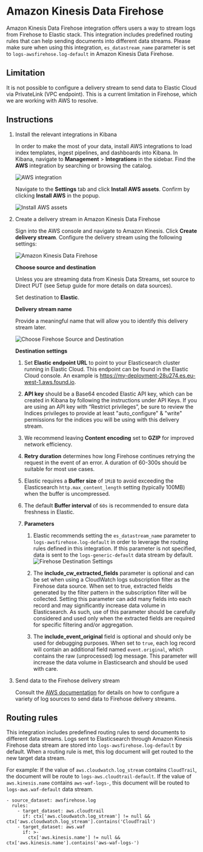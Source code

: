 # Amazon Kinesis Data Firehose
Amazon Kinesis Data Firehose integration offers users a way to stream logs from Firehose to Elastic stack.
This integration includes predefined routing rules that can help sending documents into different data streams.
Please make sure when using this integration, `es_datastream_name` parameter is set to `logs-awsfirehose.log-default` in
Amazon Kinesis Data Firehose.

## Limitation
It is not possible to configure a delivery stream to send data to Elastic Cloud via PrivateLink (VPC endpoint). 
This is a current limitation in Firehose, which we are working with AWS to resolve.

## Instructions
1. Install the relevant integrations in Kibana

    In order to make the most of your data, install AWS integrations to load index templates, ingest pipelines, and 
    dashboards into Kibana. In Kibana, navigate to **Management** > **Integrations** in the sidebar.
    Find the **AWS** integration by searching or browsing the catalog.
    
    ![AWS integration](../../../img/aws.png)
    
    Navigate to the **Settings** tab and click **Install AWS assets**. Confirm by clicking **Install AWS** in the popup.
    
    ![Install AWS assets](../../../img/install-assets.png)

2. Create a delivery stream in Amazon Kinesis Data Firehose

    Sign into the AWS console and navigate to Amazon Kinesis. Click **Create delivery stream**.
    Configure the delivery stream using the following settings:
    
    ![Amazon Kinesis Data Firehose](../../../img/aws-firehose.png)
    
    **Choose source and destination**
    
    Unless you are streaming data from Kinesis Data Streams, set source to Direct PUT (see Setup guide for more details on data sources).
    
    Set destination to **Elastic**.
    
    **Delivery stream name**
    
    Provide a meaningful name that will allow you to identify this delivery stream later.
    
    ![Choose Firehose Source and Destination](../../../img/source-destination.png)
    
    **Destination settings**

    1. Set **Elastic endpoint URL** to point to your Elasticsearch cluster running in Elastic Cloud.
    This endpoint can be found in the Elastic Cloud console. An example is https://my-deployment-28u274.es.eu-west-1.aws.found.io.

    2. **API key** should be a Base64 encoded Elastic API key, which can be created in Kibana by following the
    instructions under API Keys. If you are using an API key with “Restrict privileges”, be sure to review the Indices
    privileges to provide at least "auto_configure" & "write" permissions for the indices you will be using with this
    delivery stream.

    3. We recommend leaving **Content encoding** set to **GZIP** for improved network efficiency.

    4. **Retry duration** determines how long Firehose continues retrying the request in the event of an error.
    A duration of 60-300s should be suitable for most use cases.

    5. Elastic requires a **Buffer size** of `1MiB` to avoid exceeding the Elasticsearch `http.max_content_length`
    setting (typically 100MB) when the buffer is uncompressed.

    6. The default **Buffer interval** of `60s` is recommended to ensure data freshness in Elastic.

    7. **Parameters**

       1. Elastic recommends setting the `es_datastream_name` parameter to `logs-awsfirehose.log-default` in order to
       leverage the routing rules defined in this integration. If this parameter is not specified, data is sent to the
       `logs-generic-default` data stream by default.
       ![Firehose Destination Settings](../../../img/destination-settings.png)

       2. The **include_cw_extracted_fields** parameter is optional and can be set when using a CloudWatch logs subscription
       filter as the Firehose data source. When set to true, extracted fields generated by the filter pattern in the
       subscription filter will be collected. Setting this parameter can add many fields into each record and may significantly
       increase data volume in Elasticsearch. As such, use of this parameter should be carefully considered and used only when
       the extracted fields are required for specific filtering and/or aggregation.

       3. The **include_event_original** field is optional and should only be used for debugging purposes. When set to `true`, each
       log record will contain an additional field named `event.original`, which contains the raw (unprocessed) log message.
       This parameter will increase the data volume in Elasticsearch and should be used with care.

3. Send data to the Firehose delivery stream

    Consult the [AWS documentation](https://docs.aws.amazon.com/firehose/latest/dev/basic-write.html) for details on how to
    configure a variety of log sources to send data to Firehose delivery streams.

## Routing rules
This integration includes predefined routing rules to send documents to different data streams. 
Logs sent to Elasticsearch through Amazon Kinesis Firehose data stream are stored into `logs-awsfirehose.log-default` 
by default. When a routing rule is met, this log document will get routed to the new target data stream.

For example: If the value of `aws.cloudwatch.log_stream` contains `CloudTrail`, the document will be route to 
`logs-aws.cloudtrail-default`. If the value of `aws.kinesis.name` contains `aws-waf-logs-`, this document will
be routed to `logs-aws.waf-default` data stream.
```
- source_dataset: awsfirehose.log
  rules:
    - target_dataset: aws.cloudtrail
      if: ctx['aws.cloudwatch.log_stream'] != null && ctx['aws.cloudwatch.log_stream'].contains('CloudTrail')
    - target_dataset: aws.waf
      if: >-
        ctx['aws.kinesis.name'] != null && ctx['aws.kinesis.name'].contains('aws-waf-logs-')
```
